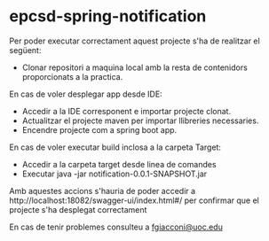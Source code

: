 # epcsd-spring-notification

Per poder executar correctament aquest projecte s'ha de realitzar el següent:

- Clonar repositori a maquina local amb la resta de contenidors proporcionats a la practica.

En cas de voler desplegar app desde IDE:

- Accedir a la IDE corresponent e importar projecte clonat.
- Actualitzar el projecte maven per importar llibreries necessaries.
- Encendre projecte com a spring boot app.

En cas de voler executar build inclosa a la carpeta Target:

- Accedir a la carpeta target desde linea de comandes
- Executar java -jar notification-0.0.1-SNAPSHOT.jar

Amb aquestes accions s'hauria de poder accedir a http://localhost:18082/swagger-ui/index.html#/ per confirmar que el projecte s'ha desplegat correctament

En cas de tenir problemes consulteu a fgiacconi@uoc.edu
